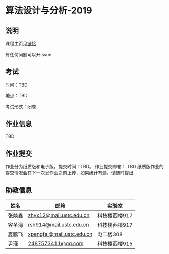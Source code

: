 # 算法设计与分析-2019

## 说明

课程主页见[链接](http://vim.ustc.edu.cn/?product=algorithm)

有任何问题可以开issue

## 考试
时间：TBD

地点：TBD

考试形式：闭卷


## 作业信息
TBD

## 作业提交
作业分为纸质版和电子版，提交时间：TBD。
作业提交邮箱：  TBD
纸质版作业的提交情况会在下一次发作业之前上传，如果统计有漏，请随时提出

## 助教信息
 | 姓名 | 邮箱 | 实验室|
 |--|--|--|
 | 张燚鑫 | zhyx12@mail.ustc.edu.cn | 科技楼西楼917
 | 容圣海| rsh914@mail.ustc.edu.cn | 科技楼西楼917
 | 夏鹏飞| xpengfei@mail.ustc.edu.cn | 电二楼308
 | 尹瑾 | 2487573411@qq.com | 科技楼西楼915


